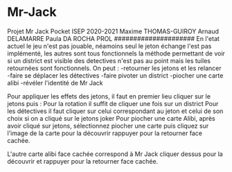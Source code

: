 # Mr-Jack
Projet Mr Jack Pocket
ISEP 2020-2021
Maxime THOMAS-GUIROY
Arnaud DELAMARRE
Paula DA ROCHA PROL
#####################
En l'etat actuel le jeu n'est pas jouable, néamoins seul le jeton échange l'est pas implémenté, les autres sont tous fonctionnels
la méthode permettant de voir si un district est visible des detectives n'est pas au point mais les tuiles retournées sont fonctionnels.
On peut :
-retourner les jetons et les relancer
-faire se déplacer les détectives
-faire pivoter un district
-piocher une carte alibi
-révéler l'identité de Mr Jack

Pour appliquer les effets des jetons, il faut en premier lieu cliquer sur le jetons puis :
Pour la rotation il suffit de cliquer une fois sur un district 
Pour les détectives il faut cliquer sur celui correspondant au jeton et celui de son choix si on a cliqué sur le jetons joker
Pour piocher une carte Alibi, après avoir cliqué sur jetons, sélectionnez piocher une carte puis cliquez sur l'image de la carte pour la découvrir rappuyer pour la retourner
face cachée.

L'autre carte alibi face cachée correspond à Mr Jack cliquer dessus pour la découvrir et rappuyer pour la retourner face cachée.

